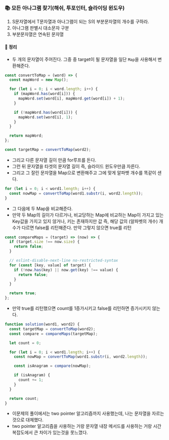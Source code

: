 ### 📚 모든 아나그램 찾기(해쉬, 투포인터, 슬라이딩 윈도우)
1. S문자열에서 T문자열과 아나그램이 되는 S의 부분문자열의 개수를 구하라.
2. 아나그램 판별시 대소문자 구분
3. 부분문자열은 연속된 문자열

#### 🎯 정리
- 두 개의 문자열이 주어진다. 그중 중 target이 될 문자열을 일단 `Map`을 사용해서 변환해준다.

```js
const convertToMap = (word) => {
  const mapWord = new Map();

  for (let i = 0; i < word.length; i++) {
    if (mapWord.has(word[i])) {
      mapWord.set(word[i], mapWord.get(word[i]) + 1);
    }

    if (!mapWord.has(word[i])) {
      mapWord.set(word[i], 1);
    }
  }

  return mapWord;
};

const targetMap = convertToMap(word2);
```

- 그리고 다른 문자열 길이 만큼 for루프를 돈다.
- 그런 뒤 문자열을 타겟의 문자열 길이 즉, 슬라이드 윈도우만큼 자른다.
- 그리고 그 잘린 문자열을 Map으로 변환해주고 그에 맞게 알파벳 개수를 똑같이 샌다.

```js
for (let i = 0; i < word1.length; i++) {
  const nowMap = convertToMap(word1.substr(i, word2.length));
}
```

- 그 다음에 두 Map을 비교해준다.
- 만약 두 Map의 길이가 다르거나, 비교당하는 Map에 비교하는 Map이 가지고 있는 Key값을 가지고 있지 않거나, 키는 존재하지만 값 즉, 해당 값의 (알파벳의 개수) 개수가 다르면 false를 리턴해준다. 만약 그렇지 않으면 true를 리턴

```js
const compareMaps = (target) => (now) => {
  if (target.size !== now.size) {
    return false;
  }

  // eslint-disable-next-line no-restricted-syntax
  for (const [key, value] of target) {
    if (!now.has(key) || now.get(key) !== value) {
      return false;
    }
  }

  return true;
};
```

- 만약 true를 리턴했으면 count를 1증가시키고 false를 리턴하면 증가시키지 않는다.

```js
function solution(word1, word2) {
  const targetMap = convertToMap(word2);
  const compare = compareMaps(targetMap);

  let count = 0;

  for (let i = 0; i < word1.length; i++) {
    const nowMap = convertToMap(word1.substr(i, word2.length));

    const isAnagram = compare(nowMap);

    if (isAnagram) {
      count += 1;
    }
  }

  return count;
}
```

- 이문제의 풀이에서는 two pointer 알고리즘까지 사용했는데, 나는 문자열을 자르는 것으로 대체했다.
- two pointer 알고리즘을 사용하는 거랑 문자열 내장 메서드를 사용하는 거랑 시간 복잡도에서 큰 차이가 있는것을 못느꼈다.